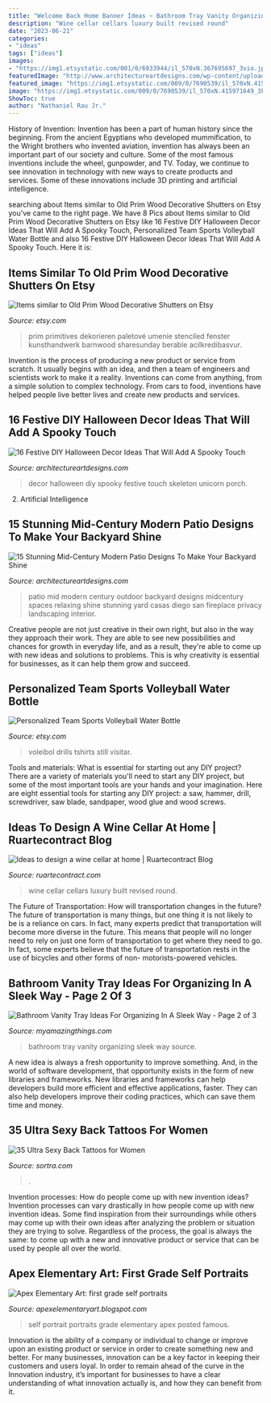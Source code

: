 ```yaml
---
title: "Welcome Back Home Banner Ideas ~ Bathroom Tray Vanity Organizing Sleek Way Source"
description: "Wine cellar cellars luxury built revised round"
date: "2023-06-21"
categories:
- "ideas"
tags: ["ideas"]
images:
- "https://img1.etsystatic.com/001/0/6933944/il_570xN.367695697_3vio.jpg"
featuredImage: "http://www.architectureartdesigns.com/wp-content/uploads/2015/10/15-Stunning-Mid-Century-Modern-Patio-Designs-To-Make-Your-Backyard-Shine-9-630x421.jpg"
featured_image: "https://img1.etsystatic.com/009/0/7690539/il_570xN.415971649_3k4g.jpg"
image: "https://img1.etsystatic.com/009/0/7690539/il_570xN.415971649_3k4g.jpg"
ShowToc: true
author: "Nathaniel Rau Jr."
---
```



History of Invention:
Invention has been a part of human history since the beginning. From the ancient Egyptians who developed mummification, to the Wright brothers who invented aviation, invention has always been an important part of our society and culture. Some of the most famous inventions include the wheel, gunpowder, and TV. Today, we continue to see innovation in technology with new ways to create products and services. Some of these innovations include 3D printing and artificial intelligence.

	

		
searching about Items similar to Old Prim Wood Decorative Shutters on Etsy you've came to the right page. We have 8 Pics about Items similar to Old Prim Wood Decorative Shutters on Etsy like 16 Festive DIY Halloween Decor Ideas That Will Add A Spooky Touch, Personalized Team Sports Volleyball Water Bottle and also 16 Festive DIY Halloween Decor Ideas That Will Add A Spooky Touch. Here it is:
		
    
## Items Similar To Old Prim Wood Decorative Shutters On Etsy

<img loading=lazy src="https://img1.etsystatic.com/009/0/7690539/il_570xN.415971649_3k4g.jpg" onerror="this.onerror=null;this.src='https://tse3.mm.bing.net/th?id=OIP.qT7iyJRiAXjERLoDzludKQHaJ4&amp;pid=15.1';" alt="Items similar to Old Prim Wood Decorative Shutters on Etsy">

_Source: etsy.com_

>prim primitives dekorieren paletové umenie stenciled fenster kunsthandwerk barnwood sharesunday berable acilkredibasvur. 

	

Invention is the process of producing a new product or service from scratch. It usually begins with an idea, and then a team of engineers and scientists work to make it a reality. Inventions can come from anything, from a simple solution to complex technology. From cars to food, inventions have helped people live better lives and create new products and services.

    
## 16 Festive DIY Halloween Decor Ideas That Will Add A Spooky Touch

<img loading=lazy src="https://www.architectureartdesigns.com/wp-content/uploads/2020/10/16-Festive-DIY-Halloween-Decor-Ideas-That-Will-Add-A-Spooky-Touch-2.jpg" onerror="this.onerror=null;this.src='https://tse2.mm.bing.net/th?id=OIP.Eioq9QuZ3ItN0eR5CML0FgHaLH&amp;pid=15.1';" alt="16 Festive DIY Halloween Decor Ideas That Will Add A Spooky Touch">

_Source: architectureartdesigns.com_

>decor halloween diy spooky festive touch skeleton unicorn porch. 

	

2. Artificial Intelligence 

    
## 15 Stunning Mid-Century Modern Patio Designs To Make Your Backyard Shine

<img loading=lazy src="http://www.architectureartdesigns.com/wp-content/uploads/2015/10/15-Stunning-Mid-Century-Modern-Patio-Designs-To-Make-Your-Backyard-Shine-9-630x421.jpg" onerror="this.onerror=null;this.src='https://tse2.mm.bing.net/th?id=OIP.imbKe6tpJypVBLoJ7ft1ZgHaE8&amp;pid=15.1';" alt="15 Stunning Mid-Century Modern Patio Designs To Make Your Backyard Shine">

_Source: architectureartdesigns.com_

>patio mid modern century outdoor backyard designs midcentury spaces relaxing shine stunning yard casas diego san fireplace privacy landscaping interior. 

	

Creative people are not just creative in their own right, but also in the way they approach their work. They are able to see new possibilities and chances for growth in everyday life, and as a result, they're able to come up with new ideas and solutions to problems. This is why creativity is essential for businesses, as it can help them grow and succeed.

    
## Personalized Team Sports Volleyball Water Bottle

<img loading=lazy src="https://img1.etsystatic.com/001/0/6933944/il_570xN.367695697_3vio.jpg" onerror="this.onerror=null;this.src='https://tse2.mm.bing.net/th?id=OIP.HE-_SM1avXE8n1MiR2Tl5wHaJ4&amp;pid=15.1';" alt="Personalized Team Sports Volleyball Water Bottle">

_Source: etsy.com_

>voleibol drills tshirts still visitar. 

	

Tools and materials: What is essential for starting out any DIY project?
There are a variety of materials you'll need to start any DIY project, but some of the most important tools are your hands and your imagination. Here are eight essential tools for starting any DIY project: a saw, hammer, drill, screwdriver, saw blade, sandpaper, wood glue and wood screws.

    
## Ideas To Design A Wine Cellar At Home | Ruartecontract Blog

<img loading=lazy src="http://ruartecontract.com/wp-content/uploads/2014/01/Luxury-wine-cellar-@RuarteContract.jpg" onerror="this.onerror=null;this.src='https://tse1.mm.bing.net/th?id=OIP.Rvh-aT8D3Imgr8pxYtYQLAHaLH&amp;pid=15.1';" alt="Ideas to design a wine cellar at home | Ruartecontract Blog">

_Source: ruartecontract.com_

>wine cellar cellars luxury built revised round. 

	

The Future of Transportation: How will transportation changes in the future?
The future of transportation is many things, but one thing it is not likely to be is a reliance on cars. In fact, many experts predict that transportation will become more diverse in the future. This means that people will no longer need to rely on just one form of transportation to get where they need to go. In fact, some experts believe that the future of transportation rests in the use of bicycles and other forms of non- motorists-powered vehicles.

    
## Bathroom Vanity Tray Ideas For Organizing In A Sleek Way - Page 2 Of 3

<img loading=lazy src="http://myamazingthings.com/wp-content/uploads/2017/10/bathroom-tray-10-.jpg" onerror="this.onerror=null;this.src='https://tse1.mm.bing.net/th?id=OIP.XedvXtbDnNbBl1F-RhRTrAHaLH&amp;pid=15.1';" alt="Bathroom Vanity Tray Ideas For Organizing In A Sleek Way - Page 2 of 3">

_Source: myamazingthings.com_

>bathroom tray vanity organizing sleek way source. 

	

A new idea is always a fresh opportunity to improve something. And, in the world of software development, that opportunity exists in the form of new libraries and frameworks. New libraries and frameworks can help developers build more efficient and effective applications, faster. They can also help developers improve their coding practices, which can save them time and money.

    
## 35 Ultra Sexy Back Tattoos For Women

<img loading=lazy src="https://www.sortra.com/wp-content/uploads/2014/09/back-tattoos-for-women29.jpg" onerror="this.onerror=null;this.src='https://tse1.mm.bing.net/th?id=OIP.iJ9HYcjtiJKVfbS0LIUtvgAAAA&amp;pid=15.1';" alt="35 Ultra Sexy Back Tattoos for Women">

_Source: sortra.com_

>. 

	

Invention processes: How do people come up with new invention ideas?
Invention processes can vary drastically in how people come up with new invention ideas. Some find inspiration from their surroundings while others may come up with their own ideas after analyzing the problem or situation they are trying to solve. Regardless of the process, the goal is always the same: to come up with a new and innovative product or service that can be used by people all over the world.

    
## Apex Elementary Art: First Grade Self Portraits

<img loading=lazy src="http://4.bp.blogspot.com/-Czm3Kc3Rv_4/UFdICT7Bb2I/AAAAAAAABto/ik5gwrAVLrs/s1600/1+sp+5.jpeg" onerror="this.onerror=null;this.src='https://tse3.mm.bing.net/th?id=OIP.-zRZqO5u6Qe6rq3F5aGi0gHaJ6&amp;pid=15.1';" alt="Apex Elementary Art: first grade self portraits">

_Source: apexelementaryart.blogspot.com_

>self portrait portraits grade elementary apex posted famous. 

	

Innovation is the ability of a company or individual to change or improve upon an existing product or service in order to create something new and better. For many businesses, innovation can be a key factor in keeping their customers and users loyal. In order to remain ahead of the curve in the Innovation industry, it’s important for businesses to have a clear understanding of what innovation actually is, and how they can benefit from it.

